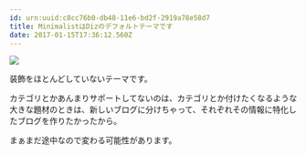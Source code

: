 ```yaml
---
id: urn:uuid:c8cc76b0-db48-11e6-bd2f-2919a78e58d7
title: MinimalistはDizのデフォルトテーマです
date: 2017-01-15T17:36:12.560Z
---
```


![](/diz-theme-minimalist/images/diz-theme-minimalist/imas-haruka.jpg)

装飾をほとんどしていないテーマです。

<!-- break -->

カテゴリとかあんまりサポートしてないのは、カテゴリとか付けたくなるような大きな題材のときは、新しいブログに分けちゃって、それぞれその情報に特化したブログを作りたかったから。

まぁまだ途中なので変わる可能性があります。
